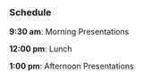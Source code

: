 ### Schedule

**9:30 am**: Morning Presentations

**12:00 pm**: Lunch

**1:00 pm**: Afternoon Presentations 
